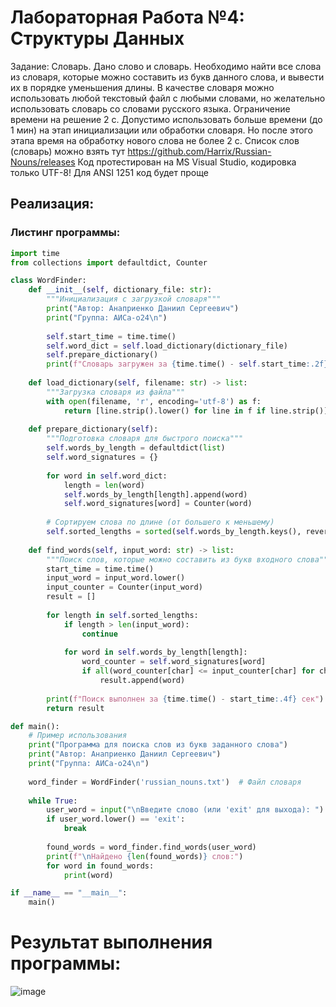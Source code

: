# Лабораторная Работа №4: Структуры Данных 
Задание: Словарь.
Дано слово и словарь. Необходимо найти все слова из словаря, которые можно составить из букв данного слова, и вывести их в порядке уменьшения длины.
В качестве словаря можно использовать любой текстовый файл с любыми словами, но желательно использовать словарь со словами русского языка.
Ограничение времени на решение 2 с.
Допустимо использовать больше времени (до 1 мин) на этап инициализации или обработки словаря. Но после этого этапа время на обработку нового слова не более 2 с.
Список слов (словарь) можно взять тут https://github.com/Harrix/Russian-Nouns/releases
Код протестирован на MS Visual Studio, кодировка только UTF-8!
Для ANSI 1251 код будет проще
## Реализация:
### Листинг программы:
``` python
import time
from collections import defaultdict, Counter

class WordFinder:
    def __init__(self, dictionary_file: str):
        """Инициализация с загрузкой словаря"""
        print("Автор: Анаприенко Даниил Сергеевич")
        print("Группа: АИСа-о24\n")
        
        self.start_time = time.time()
        self.word_dict = self.load_dictionary(dictionary_file)
        self.prepare_dictionary()
        print(f"Словарь загружен за {time.time() - self.start_time:.2f} сек")
    
    def load_dictionary(self, filename: str) -> list:
        """Загрузка словаря из файла"""
        with open(filename, 'r', encoding='utf-8') as f:
            return [line.strip().lower() for line in f if line.strip()]
    
    def prepare_dictionary(self):
        """Подготовка словаря для быстрого поиска"""
        self.words_by_length = defaultdict(list)
        self.word_signatures = {}
        
        for word in self.word_dict:
            length = len(word)
            self.words_by_length[length].append(word)
            self.word_signatures[word] = Counter(word)
        
        # Сортируем слова по длине (от большего к меньшему)
        self.sorted_lengths = sorted(self.words_by_length.keys(), reverse=True)
    
    def find_words(self, input_word: str) -> list:
        """Поиск слов, которые можно составить из букв входного слова"""
        start_time = time.time()
        input_word = input_word.lower()
        input_counter = Counter(input_word)
        result = []
        
        for length in self.sorted_lengths:
            if length > len(input_word):
                continue
                
            for word in self.words_by_length[length]:
                word_counter = self.word_signatures[word]
                if all(word_counter[char] <= input_counter[char] for char in word_counter):
                    result.append(word)
        
        print(f"Поиск выполнен за {time.time() - start_time:.4f} сек")
        return result

def main():
    # Пример использования
    print("Программа для поиска слов из букв заданного слова")
    print("Автор: Анаприенко Даниил Сергеевич")
    print("Группа: АИСа-о24\n")
    
    word_finder = WordFinder('russian_nouns.txt')  # Файл словаря
    
    while True:
        user_word = input("\nВведите слово (или 'exit' для выхода): ")
        if user_word.lower() == 'exit':
            break
            
        found_words = word_finder.find_words(user_word)
        print(f"\nНайдено {len(found_words)} слов:")
        for word in found_words:
            print(word)

if __name__ == "__main__":
    main()
```
# Результат выполнения программы:
![image](https://github.com/user-attachments/assets/b4412926-a176-47a2-9be4-1d12b5e973b7)
